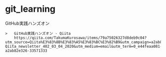 # git_learning
GitHub実践ハンズオン


	>	GitHub実践ハンズオン - Qiita
		https://qiita.com/TakumaKurosawa/items/79a75026327d8deb9c04?utm_source=Qiita%E3%83%8B%E3%83%A5%E3%83%BC%E3%82%B9&utm_campaign=a2ab82e326-Qiita_newsletter_402_03_04_2020&utm_medium=email&utm_term=0_e44feaa081-a2ab82e326-33571333
